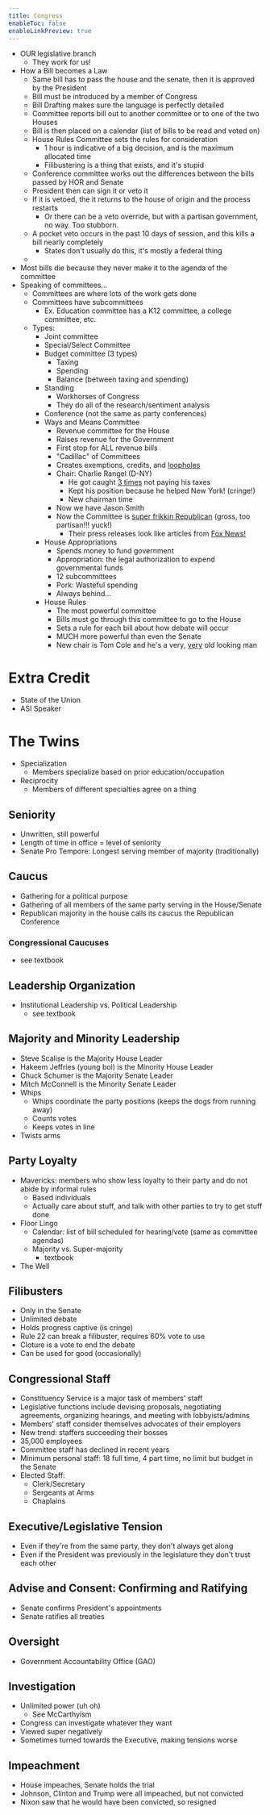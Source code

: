 ```yaml
---
title: Congress
enableToc: false
enableLinkPreview: true
---
```


- OUR legislative branch
	- They work for us!
- How a Bill becomes a Law
	- Same bill has to pass the house and the senate, then it is approved by the President
	- Bill must be introduced by a member of Congress
	- Bill Drafting makes sure the language is perfectly detailed
	- Committee reports bill out to another committee or to one of the two Houses
	- Bill is then placed on a calendar (list of bills to be read and voted on)
	- House Rules Committee sets the rules for consideration
		- 1 hour is indicative of a big decision, and is the maximum allocated time
		- Filibustering is a thing that exists, and it's stupid
	- Conference committee works out the differences between the bills passed by HOR and Senate
	- President then can sign it or veto it
	- If it is vetoed, the it returns to the house of origin and the process restarts
		- Or there can be a veto override, but with a partisan government, no way. Too stubborn.
	- A pocket veto occurs in the past 10 days of session, and this kills a bill nearly completely
		- States don't usually do this, it's mostly a federal thing
	- 
- Most bills die because they never make it to the agenda of the committee
- Speaking of committees...
	- Committees are where lots of the work gets done
	- Committees have subcommittees
		- Ex. Education committee has a K12 committee, a college committee, etc.
	- Types:
		- Joint committee
		- Special/Select Committee
		- Budget committee (3 types)
			- Taxing
			- Spending
			- Balance (between taxing and spending)
		- Standing
			- Workhorses of Congress
			- They do all of the research/sentiment analysis
		- Conference (not the same as party conferences)
		- Ways and Means Committee
			- Revenue committee for the House
			- Raises revenue for the Government
			- First stop for ALL revenue bills
			- "Cadillac" of Committees
			- Creates exemptions, credits, and <u>loopholes</u> 
			- Chair: Charlie Rangel (D-NY)
				- He got caught <u>3 times</u> not paying his taxes
				- Kept his position because he helped New York! (cringe!)
				- New chairman time
			- Now we have Jason Smith
			- Now the Committee is <u>super frikkin Republican</u> (gross, too partisan!!! yuck!)
				- Their press releases look like articles from <u>Fox News!</u>
		- House Appropriations
			- Spends money to fund government
			- Appropriation: the legal authorization to expend governmental funds
			- 12 subcommittees
			- Pork: Wasteful spending
			- Always behind...
		- House Rules
			- The most powerful committee
			- Bills must go through this committee to go to the House
			- Sets a rule for each bill about how debate will occur
			- MUCH more powerful than even the Senate
			- New chair is Tom Cole and he's a very, <u>very</u> old looking man
# Extra Credit
- State of the Union
- ASI Speaker

# The Twins
- Specialization
	- Members specialize based on prior education/occupation
- Reciprocity
	- Members of different specialties agree on a thing
## Seniority

- Unwritten, still powerful
- Length of time in office = level of seniority
- Senate Pro Tempore: Longest serving member of majority (traditionally)

## Caucus

- Gathering for a political purpose
- Gathering of all members of the same party serving in the House/Senate
- Republican majority in the house calls its caucus the Republican Conference

### Congressional Caucuses

- see textbook

## Leadership Organization

- Institutional Leadership vs. Political Leadership
	- see textbook

## Majority and Minority Leadership

- Steve Scalise is the Majority House Leader
- Hakeem Jeffries (young boi) is the Minority House Leader
- Chuck Schumer is the Majority Senate Leader
- Mitch McConnell is the Minority Senate Leader
- Whips
	- Whips coordinate the party positions (keeps the dogs from running away)
	- Counts votes
	- Keeps votes in line
- Twists arms

## Party Loyalty

- Mavericks: members who show less loyalty to their party and do not abide by informal rules
	- Based individuals
	- Actually care about stuff, and talk with other parties to try to get stuff done
- Floor Lingo
	- Calendar: list of bill scheduled for hearing/vote (same as committee agendas)
	- Majority vs. Super-majority
		- textbook
- The Well

## Filibusters

- Only in the Senate
- Unlimited debate
- Holds progress captive (is cringe)
- Rule 22 can break a filibuster, requires 60% vote to use
- Cloture is a vote to end the debate
- Can be used for good (occasionally)

## Congressional Staff

- Constituency Service is a major task of members' staff
- Legislative functions include devising proposals, negotiating agreements, organizing hearings, and meeting with lobbyists/admins
- Members' staff consider themselves advocates of their employers
- New trend: staffers succeeding their bosses
- 35,000 employees
- Committee staff has declined in recent years
- Minimum personal staff: 18 full time, 4 part time, no limit but budget in the Senate
- Elected Staff:
	- Clerk/Secretary
	- Sergeants at Arms
	- Chaplains

## Executive/Legislative Tension

- Even if they're from the same party, they don't always get along
- Even if the President was previously in the legislature  they don't trust each other

## Advise and Consent: Confirming and Ratifying

- Senate confirms President's appointments
- Senate ratifies all treaties

## Oversight

- Government Accountability Office (GAO)

## Investigation

- Unlimited power (uh oh)
	- See McCarthyism
- Congress can investigate whatever they want
- Viewed super negatively
- Sometimes turned towards the Executive, making tensions worse

## Impeachment

- House impeaches, Senate holds the trial
- Johnson, Clinton and Trump were all impeached, but not convicted
- Nixon saw that he would have been convicted, so resigned